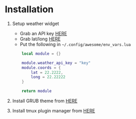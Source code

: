 # Installation

1. Setup weather widget

   - Grab an API key [HERE](https://home.openweathermap.org/api_keys)
   - Grab lat/long [HERE](https://www.maps.ie/coordinates.html)
   - Put the following in `~/.config/awesome/env_vars.lua`

   ```lua
       local module = {}

       module.weather_api_key = "key"
       module.coords = {
           lat = 22.2222,
           long = 22.22222
       }

       return module
   ```

2. Install GRUB theme from [HERE](https://github.com/vinceliuice/grub2-themes)
3. Install tmux plugin manager from [HERE](https://github.com/tmux-plugins/tpm)
